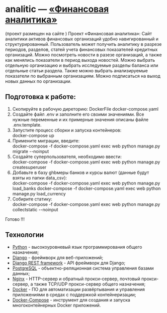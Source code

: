 # analitic — [«Финансовая аналитика»](http://github.com/KarpovDenis74/banking_analitics)
(проект размещен на сайте )
Проект «Финансовая аналитика»: 
    Сайт аналитики активов финансовых организаций удобно навигированный и структурированный.
    Пользователь может получить аналитику в разрезе периодов, разделов, статей учета 
    финансовых показателей кредитных организаций. Можно посмотреть новости в разезе организаций,
    а также как менялись показатели в период выхода новостей. 
    Можно выбрать отдельную организацию и выбрать исследуемые разделы баланса 
    или отдельные статьи раздела. Также можно выбрать анализируемые показатели по выбранным 
    организациям. 
    Можно подписаться на выход новых данных по организации.

## Подготовка к работе:

1) Скопируйте в рабочую диреторию:
        DockerFile
        docker-compose.yaml
2) Создайте файл .env и заполните его своими значениями. 
        Все нужные переменные и их примерные значения описаны файле .env.template.
3) Запустите процесс сборки и запуска контейнеров:  
        docker-compose up
4) Примените миграции, введите:  
        docker-compose -f docker-compose.yaml exec web python manage.py migrate --noinput
5) Создайте суперпользователя, необходимо ввести:  
        docker-compose -f docker-compose.yaml exec web python manage.py createsuperuser
6) Добавьте  в базу ghbмеры банков и курсы валют (данные будут взяты из папки data_csv):  
        docker-compose -f docker-compose.yaml exec web python manage.py load_banks
        docker-compose -f docker-compose.yaml exec web python manage.py load_currency
7) Собирите статику:  
        docker-compose -f docker-compose.yaml exec web python manage.py collectstatic --noinput

Готово !!! 
   
## Технологии
* [Python](https://www.python.org/) - высокоуровневый язык программирования общего назначения;
* [Django](https://www.djangoproject.com/) - фреймворк для веб-приложений;
* [Django REST framework](https://www.django-rest-framework.org/) - API фреймворк для Django;
* [PostgreSQL](https://www.postgresql.org/) - объектно-реляционная система управления базами данных;
* [Nginx](https://nginx.org/) - HTTP-сервер и обратный прокси-сервер, почтовый прокси-сервер, а также TCP/UDP прокси-сервер общего назначения;
* [Docker](https://www.docker.com/) - ПО для автоматизации развёртывания и управления приложениями в средах с поддержкой контейнеризации;
* [Docker-Compose](https://docs.docker.com/compose/) - инструмент для создания и запуска многоконтейнерных Docker приложений. 
